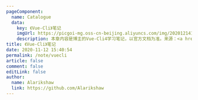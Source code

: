 ```yaml
---
pageComponent: 
  name: Catalogue
  data: 
    key: 《Vue-Cli》笔记
    imgUrl: https://picgoi-mg.oss-cn-beijing.aliyuncs.com/img/20201214131505.png
    description: 本章内容是博主的Vue-Cli4学习笔记，以官方文档为准。来源：<a href='https://cli.vuejs.org/zh/' target='_blank'>Vue-Cli</a>
title: 《Vue-Cli》笔记
date: 2020-11-12 15:40:54
permalink: /note/vuecli
article: false
comment: false
editLink: false
author: 
  name: Alarikshaw
  link: https://github.com/Alarikshaw
---
```


